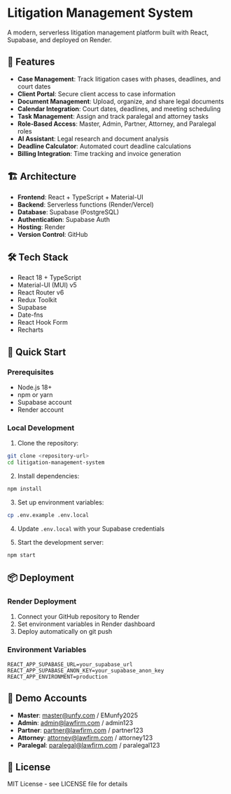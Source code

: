 # Litigation Management System

A modern, serverless litigation management platform built with React, Supabase, and deployed on Render.

## 🚀 Features

- **Case Management**: Track litigation cases with phases, deadlines, and court dates
- **Client Portal**: Secure client access to case information
- **Document Management**: Upload, organize, and share legal documents
- **Calendar Integration**: Court dates, deadlines, and meeting scheduling
- **Task Management**: Assign and track paralegal and attorney tasks
- **Role-Based Access**: Master, Admin, Partner, Attorney, and Paralegal roles
- **AI Assistant**: Legal research and document analysis
- **Deadline Calculator**: Automated court deadline calculations
- **Billing Integration**: Time tracking and invoice generation

## 🏗️ Architecture

- **Frontend**: React + TypeScript + Material-UI
- **Backend**: Serverless functions (Render/Vercel)
- **Database**: Supabase (PostgreSQL)
- **Authentication**: Supabase Auth
- **Hosting**: Render
- **Version Control**: GitHub

## 🛠️ Tech Stack

- React 18 + TypeScript
- Material-UI (MUI) v5
- React Router v6
- Redux Toolkit
- Supabase
- Date-fns
- React Hook Form
- Recharts

## 🚀 Quick Start

### Prerequisites

- Node.js 18+
- npm or yarn
- Supabase account
- Render account

### Local Development

1. Clone the repository:
```bash
git clone <repository-url>
cd litigation-management-system
```

2. Install dependencies:
```bash
npm install
```

3. Set up environment variables:
```bash
cp .env.example .env.local
```

4. Update `.env.local` with your Supabase credentials

5. Start the development server:
```bash
npm start
```

## 📦 Deployment

### Render Deployment

1. Connect your GitHub repository to Render
2. Set environment variables in Render dashboard
3. Deploy automatically on git push

### Environment Variables

```
REACT_APP_SUPABASE_URL=your_supabase_url
REACT_APP_SUPABASE_ANON_KEY=your_supabase_anon_key
REACT_APP_ENVIRONMENT=production
```

## 🔐 Demo Accounts

- **Master**: master@unfy.com / EMunfy2025
- **Admin**: admin@lawfirm.com / admin123
- **Partner**: partner@lawfirm.com / partner123
- **Attorney**: attorney@lawfirm.com / attorney123
- **Paralegal**: paralegal@lawfirm.com / paralegal123

## 📝 License

MIT License - see LICENSE file for details